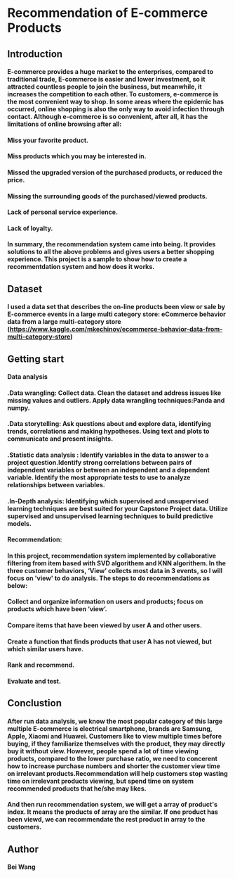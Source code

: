 # Recommendation of E-commerce Products

## Introduction 
#### E-commerce provides a huge market to the enterprises, compared to traditional trade, E-commerce is easier and lower investment, so it attracted countless people to join the business, but meanwhile, it increases the competition to each other. To customers, e-commerce is the most convenient way to shop. In some areas where the epidemic has occurred, online shopping is also the only way to avoid infection through contact. Although e-commerce is so convenient, after all, it has the limitations of online browsing after all:
#### Miss your favorite product.
#### Miss products which you may be interested in.
#### Missed the upgraded version of the purchased products, or reduced the price.
#### Missing the surrounding goods of the purchased/viewed products.
#### Lack of personal service experience.
#### Lack of loyalty.
#### In summary, the recommendation system came into being. It provides solutions to all the above problems and gives users a better shopping experience. This project is a sample to show how to create a recommentdation system and how does it works.

## Dataset 
#### I used a data set that describes the on-line products been view or sale by E-commerce events in a large multi category store: eCommerce behavior data from a large multi-category store (https://www.kaggle.com/mkechinov/ecommerce-behavior-data-from-multi-category-store)

## Getting start 
#### Data analysis 
#### .Data wrangling: Collect data. Clean the dataset and address issues like missing values and outliers. Apply data wrangling techniques:Panda and numpy.
#### .Data storytelling: Ask questions about and explore data, identifying trends, correlations and making hypotheses. Using text and plots to communicate and present insights.
#### .Statistic data analysis : Identify variables in the data to answer to a project question.Identify strong correlations between pairs of independent variables or between an independent and a dependent variable. Identify the most appropriate tests to use to analyze relationships between variables.
#### .In-Depth analysis: Identifying which supervised and unsupervised learning techniques are best suited for your Capstone Project data.  Utilize supervised and unsupervised learning techniques to build  predictive models. 
#### Recommendation:
#### In this project, recommendation system implemented by collaborative filtering from item based with SVD algorithem and KNN algorithem. In the three customer behaviors, ‘View’ collects most data in 3 events, so I will focus on 'view' to do analysis. The steps to do recommendations as below:

#### Collect and organize information on users and products; focus on products which have been ‘view’.
#### Compare items that have been viewed by user A and other users.
#### Create a function that finds products that user A has not viewed, but which similar users have.
#### Rank and recommend.
#### Evaluate and test.


## Conclustion

#### After run data analysis, we know the most popular category of this large multiple E-commerce is electrical smartphone, brands are Samsung, Apple, Xiaomi and Huawei. Customers like to view multiple times before buying, if they familiarize themselves with the product, they may directly buy it without view. However, people spend a lot of time viewing products, compared to the lower purchase ratio, we need to concerent how to increase purchase numbers and shorter the customer view time on irrelevant products.Recommendation will help customers stop wasting time on irrelevant products viewing, but spend time on system recommended products that he/she may likes.

#### And then run recommendation system, we will get a array of product's index. It means the products of array are the similar. If one product has been viewd, we can recommendate the rest product in array to the customers.

## Author 
#### Bei Wang